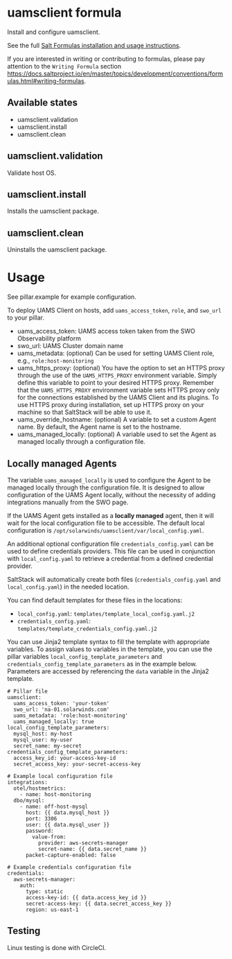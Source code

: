 # uamsclient formula
Install and configure uamsclient.

See the full [Salt Formulas installation and usage instructions](http://docs.saltstack.com/en/latest/topics/development/conventions/formulas.html).

If you are interested in writing or contributing to formulas, please pay attention to the `Writing Formula` section
<https://docs.saltproject.io/en/master/topics/development/conventions/formulas.html#writing-formulas>.

## Available states

* uamsclient.validation
* uamsclient.install
* uamsclient.clean

## uamsclient.validation

Validate host OS.

## uamsclient.install

Installs the uamsclient package.

## uamsclient.clean

Uninstalls the uamsclient package.

# Usage

See pillar.example for example configuration.

To deploy UAMS Client on hosts, add `uams_access_token`, `role`, and `swo_url` to your pillar.

* uams_access_token: UAMS access token taken from the SWO Observability platform
* swo_url: UAMS Cluster domain name
* uams_metadata: (optional) Can be used for setting UAMS Client role, e.g., `role:host-monitoring`
* uams_https_proxy: (optional) You have the option to set an HTTPS proxy through the use of the `UAMS_HTTPS_PROXY` environment variable. Simply define this variable to point to your desired HTTPS proxy. Remember that the `UAMS_HTTPS_PROXY` environment variable sets HTTPS proxy only for the connections established by the UAMS Client and its plugins. To use HTTPS proxy during installation, set up HTTPS proxy on your machine so that SaltStack will be able to use it.
* uams_override_hostname: (optional) A variable to set a custom Agent name. By default, the Agent name is set to the hostname.
* uams_managed_locally: (optional) A variable used to set the Agent as managed locally through a configuration file.

## Locally managed Agents
The variable `uams_managed_locally` is used to configure the Agent to be managed locally through the configuration file. 
It is designed to allow configuration of the UAMS Agent locally, without the necessity of adding integrations manually from the SWO page.

If the UAMS Agent gets installed as a **locally managed** agent, then it will wait for the local configuration file to be accessible. The default local configuration is `/opt/solarwinds/uamsclient/var/local_config.yaml`.

An additional optional configuration file `credentials_config.yaml` can be used to define credentials providers. This file can be used in conjunction with `local_config.yaml` to retrieve a credential from a defined credential provider.

SaltStack will automatically create both files (`credentials_config.yaml` and `local_config.yaml`) in the needed location.

You can find default templates for these files in the locations:
- `local_config.yaml`: `templates/template_local_config.yaml.j2`
- `credentials_config.yaml`: `templates/template_credentials_config.yaml.j2`

You can use Jinja2 template syntax to fill the template with appropriate variables.
To assign values to variables in the template, you can use the pillar variables `local_config_template_parameters` and `credentials_config_template_parameters` as in the example below.
Parameters are accessed by referencing the `data` variable in the Jinja2 template.

```sls
# Pillar file
uamsclient:
  uams_access_token: 'your-token'
  swo_url: 'na-01.solarwinds.com'
  uams_metadata: 'role:host-monitoring'
  uams_managed_locally: true
local_config_template_parameters:
  mysql_host: my-host
  mysql_user: my-user
  secret_name: my-secret
credentials_config_template_parameters:
  access_key_id: your-access-key-id
  secret_access_key: your-secret-access-key
```

```jinja2
# Example local configuration file
integrations:
  otel/hostmetrics:
    - name: host-monitoring
  dbo/mysql:
    - name: off-host-mysql
      host: {{ data.mysql_host }}
      port: 3306
      user: {{ data.mysql_user }}
      password:
        value-from:
          provider: aws-secrets-manager
          secret-name: {{ data.secret_name }}
      packet-capture-enabled: false
```

```jinja2
# Example credentials configuration file
credentials:
  aws-secrets-manager:
    auth:
      type: static
      access-key-id: {{ data.access_key_id }}
      secret-access-key: {{ data.secret_access_key }}
      region: us-east-1
```

Testing
-------

Linux testing is done with CircleCI.